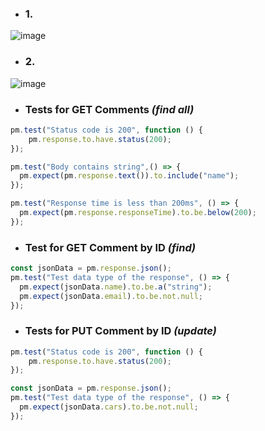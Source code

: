 - ### 1.
![image](https://github.com/vitluchko/QA-testing/assets/98816838/29712d95-4b13-442f-9585-5994a1341cb1)

- ### 2.
![image](https://github.com/vitluchko/QA-testing/assets/98816838/99bd3b2a-5920-4e1f-ac0f-c351753da7b1)

- ### Tests for GET Comments <i>(find all)</i>
```js
pm.test("Status code is 200", function () {
    pm.response.to.have.status(200);
});

pm.test("Body contains string",() => {
  pm.expect(pm.response.text()).to.include("name");
});

pm.test("Response time is less than 200ms", () => {
  pm.expect(pm.response.responseTime).to.be.below(200);
});
```

- ### Test for GET Comment by ID <i>(find)</i>
```js
const jsonData = pm.response.json();
pm.test("Test data type of the response", () => {
  pm.expect(jsonData.name).to.be.a("string");
  pm.expect(jsonData.email).to.be.not.null;
});
```

- ### Tests for PUT Comment by ID <i>(update)</i>
```js
pm.test("Status code is 200", function () {
	pm.response.to.have.status(200);
});

const jsonData = pm.response.json();
pm.test("Test data type of the response", () => {
  pm.expect(jsonData.cars).to.be.not.null;
});
```
